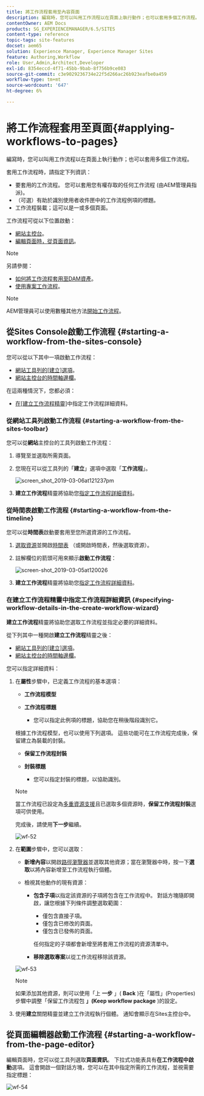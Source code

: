 ```yaml
---
title: 將工作流程套用至內容頁面
description: 編寫時，您可以叫用工作流程以在頁面上執行動作；也可以套用多個工作流程。
contentOwner: AEM Docs
products: SG_EXPERIENCEMANAGER/6.5/SITES
content-type: reference
topic-tags: site-features
docset: aem65
solution: Experience Manager, Experience Manager Sites
feature: Authoring,Workflow
role: User,Admin,Architect,Developer
exl-id: 8354eccd-4f71-45bb-9bab-8f756b9ce083
source-git-commit: c3e9029236734e22f5d266ac26b923eafbe0a459
workflow-type: tm+mt
source-wordcount: '647'
ht-degree: 6%

---
```


# 將工作流程套用至頁面{#applying-workflows-to-pages}

編寫時，您可以叫用工作流程以在頁面上執行動作；也可以套用多個工作流程。

套用工作流程時，請指定下列資訊：

* 要套用的工作流程。
您可以套用您有權存取的任何工作流程 (由AEM管理員指派)。
* （可選）有助於識別使用者收件匣中的工作流程例項的標題。
* 工作流程裝載；這可以是一或多個頁面。

工作流程可從以下位置啟動：

* [網站主控台](#starting-a-workflow-from-the-sites-console)。
* [編輯頁面時，從頁面資訊](#starting-a-workflow-from-the-page-editor)。

>[!NOTE]
>
>另請參閱：
>
>* [如何將工作流程套用至DAM資產](/help/assets/assets-workflow.md)。
>* [使用專案工作流程](/help/sites-authoring/projects-with-workflows.md)。
>

>[!NOTE]
>
>AEM管理員可以使用數種其他方法[開始工作流程](/help/sites-administering/workflows-starting.md)。

## 從Sites Console啟動工作流程 {#starting-a-workflow-from-the-sites-console}

您可以從以下其中一項啟動工作流程：

* [網站工具列的[建立]選項](#starting-a-workflow-from-the-sites-toolbar)。
* [網站主控台的時間軸邊欄](#starting-a-workflow-from-the-timeline)。

在這兩種情況下，您都必須：

* [在[建立工作流程精靈]](#specifying-workflow-details-in-the-create-workflow-wizard)中指定工作流程詳細資料。

### 從網站工具列啟動工作流程 {#starting-a-workflow-from-the-sites-toolbar}

您可以從&#x200B;**網站**&#x200B;主控台的工具列啟動工作流程：

1. 導覽至並選取所需頁面。

1. 您現在可以從工具列的「**建立**」選項中選取「**工作流程**」。

   ![screen_shot_2019-03-06at121237pm](assets/screen_shot_2019-03-06at121237pm.png)

1. **建立工作流程**&#x200B;精靈將協助您[指定工作流程詳細資料](#specifying-workflow-details-in-the-create-workflow-wizard)。

### 從時間表啟動工作流程 {#starting-a-workflow-from-the-timeline}

您可以從&#x200B;**時間表**&#x200B;啟動要套用至您所選資源的工作流程。

1. [選取資源](/help/sites-authoring/basic-handling.md#viewingandselectingyourresources)並開啟[時間表](/help/sites-authoring/basic-handling.md#timeline) （或開啟時間表，然後選取資源）。
1. 註解欄位的箭頭可用來顯示&#x200B;**啟動工作流程**：

   ![screen-shot_2019-03-05at120026](assets/screen-shot_2019-03-05at120026.png)

1. **建立工作流程**&#x200B;精靈將協助您[指定工作流程詳細資料](#specifying-workflow-details-in-the-create-workflow-wizard)。

### 在建立工作流程精靈中指定工作流程詳細資訊 {#specifying-workflow-details-in-the-create-workflow-wizard}

**建立工作流程**&#x200B;精靈將協助您選取工作流程並指定必要的詳細資料。

從下列其中一種開啟&#x200B;**建立工作流程**&#x200B;精靈之後：

* [網站工具列的[建立]選項](#starting-a-workflow-from-the-sites-toolbar)。
* [網站主控台的時間軸邊欄](#starting-a-workflow-from-the-timeline)。

您可以指定詳細資料：

1. 在&#x200B;**屬性**&#x200B;步驟中，已定義工作流程的基本選項：

   * **工作流程模型**
   * **工作流程標題**

      * 您可以指定此例項的標題，協助您在稍後階段識別它。

   根據工作流程模型，也可以使用下列選項。 這些功能可在工作流程完成後，保留建立為裝載的封裝。

   * **保留工作流程封裝**
   * **封裝標題**

      * 您可以指定封裝的標題，以協助識別。

   >[!NOTE]
   >
   >當工作流程已設定為[多重資源支援](/help/sites-developing/workflows-models.md#configuring-a-workflow-for-multi-resource-support)且已選取多個資源時，**保留工作流程封裝**&#x200B;選項可供使用。

   完成後，請使用&#x200B;**下一步**&#x200B;繼續。

   ![wf-52](assets/wf-52.png)

1. 在&#x200B;**範圍**&#x200B;步驟中，您可以選取：

   * **新增內容**&#x200B;以開啟[路徑瀏覽器](/help/sites-authoring/author-environment-tools.md#path-browser)並選取其他資源；當在瀏覽器中時，按一下&#x200B;**選取**&#x200B;以將內容新增至工作流程執行個體。

   * 檢視其他動作的現有資源：

      * **包含子項**以指定該資源的子項將包含在工作流程中。
對話方塊隨即開啟，讓您根據下列條件調整選取範圍：

         * 僅包含直接子項。
         * 僅包含已修改的頁面。
         * 僅包含已發佈的頁面。

        任何指定的子項都會新增至將套用工作流程的資源清單中。

      * **移除選取專案**&#x200B;以從工作流程移除該資源。

   ![wf-53](assets/wf-53.png)

   >[!NOTE]
   >
   >如果添加其他資源，則可以使用「上 **一步** 」( **Back** )在「屬性」(Properties)步驟中調整「保留工作流程包 **」(Keep workflow package** )的設定。

1. 使用&#x200B;**建立**&#x200B;關閉精靈並建立工作流程執行個體。 通知會顯示在Sites主控台中。

## 從頁面編輯器啟動工作流程 {#starting-a-workflow-from-the-page-editor}

編輯頁面時，您可以從工具列選取&#x200B;**頁面資訊**。 下拉式功能表具有&#x200B;**在工作流程中啟動**&#x200B;選項。 這會開啟一個對話方塊，您可以在其中指定所需的工作流程，並視需要指定標題：

![wf-54](assets/wf-54.png)
